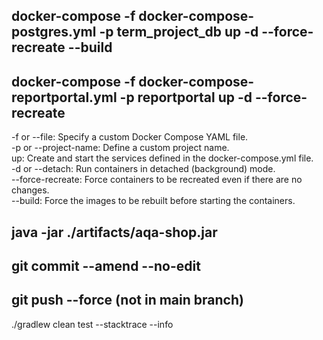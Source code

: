 ## docker-compose -f docker-compose-postgres.yml -p term_project_db up -d --force-recreate --build
## docker-compose -f docker-compose-reportportal.yml -p reportportal up -d --force-recreate

-f or --file: Specify a custom Docker Compose YAML file.  
-p or --project-name: Define a custom project name.  
up: Create and start the services defined in the docker-compose.yml file.  
-d or --detach: Run containers in detached (background) mode.  
--force-recreate: Force containers to be recreated even if there are no changes.  
--build: Force the images to be rebuilt before starting the containers.  

## java -jar ./artifacts/aqa-shop.jar

## git commit --amend --no-edit
## git push --force (not in main branch)

./gradlew clean test --stacktrace --info